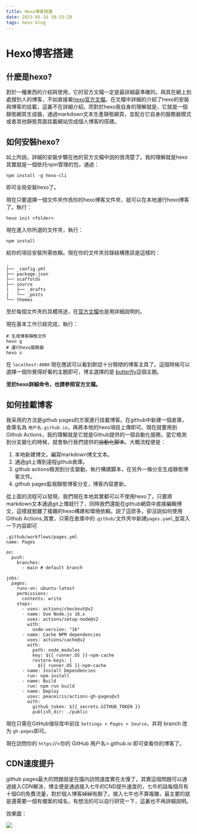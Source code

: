 ```yaml
---
title: Hexo博客搭建
date: 2023-05-16 10:33:29
tags: hexo blog
---
```


# Hexo博客搭建

## 什麽是hexo?

對於一種東西的介紹與使用，它的官方文檔一定是最詳細最準確的。與其在網上到處搜別人的博客，不如直接看[hexo官方文檔](https://hexo.io/zh-cn/docs/setup)。在文檔中詳細的介紹了hexo的安裝與博客的挂載，這裏不在詳細介紹。而對於hexo我自身的理解就是，它就是一個靜態網頁生成器，通過markdown文本生產靜態網頁，並配合它自身的服務器模式或者其他靜態頁面挂載網站完成個人博客的搭建。

## 如何安裝hexo?

如上所説，詳細的安裝步驟在他的官方文檔中説的很清楚了。我的理解就是hexo其實就是一個依托npm管理的包，通過：

`npm install -g hexo-cli`

即可全局安裝hexo了。

現在只要選擇一個文件夾作爲你的hexo博客文件夾，就可以在本地運行hexo博客了。執行：

`hexo init <folder>`

現在進入你所選的文件夾，執行：

`npm install`

給你的項目安裝所需依賴。現在你的文件夾目錄結構應該是這樣的：

```
.
├── _config.yml
├── package.json
├── scaffolds
├── source
|   ├── _drafts
|   └── _posts
└── themes
```

至於每個文件夾的具體用途，在[官方文檔](https://hexo.io/zh-cn/docs/setup)也是用詳細説明的。

現在基本工作已經完成，執行：

```
# 生成博客靜態文件
hexo g 
# 運行hexo服務器
hexo s
```

在 `localhost:4000` 現在應該可以看到默認十分簡陋的博客主頁了。這個時候可以選擇一個你覺得好看的主題即可，博主選擇的是 [butterfly](https://butterfly.js.org/)這個主題。

**至於hexo詳細命令，也請參照官方文檔。**

## 如何挂載博客

我采用的方法是github pages的方案進行挂載博客。在github中新建一個倉庫，倉庫名為 `用戶名.girhub.io`，再將本地的hexo項目上傳即可。現在就要用到Github Actions，我的理解就是它就是Github提供的一個自動化服務，當它檢測到分支變化的時候，就會執行我們提供的~~自動化脚本~~。大概流程便是：

1. 本地新建博文，編寫markdown博文文本。
2. 通過git上傳到遠程github倉庫。
3. github actions檢測到分支變動，執行構建脚本，在另外一條分支生成靜態博客文件。
4. github pages監視靜態博客分支，博客内容更新。

從上面的流程可以發現，我們現在本地其實都可以不使用hexo了，只要將markdown文本通過git上傳就行了，同時我們還能在github網頁中直接編輯博文，這樣就脫離了複雜的hexo構建和環境依賴。説了這麽多，卻沒説如何使用Github Actions,其實，只需在倉庫中的`.github/`文件夾中新建`pages.yaml`,並寫入一下内容即可

```
.github/workflows/pages.yml
name: Pages

on:
  push:
    branches:
      - main # default branch

jobs:
  pages:
    runs-on: ubuntu-latest
    permissions:
      contents: write
    steps:
      - uses: actions/checkout@v2
      - name: Use Node.js 16.x
        uses: actions/setup-node@v2
        with:
          node-version: "16"
      - name: Cache NPM dependencies
        uses: actions/cache@v2
        with:
          path: node_modules
          key: ${{ runner.OS }}-npm-cache
          restore-keys: |
            ${{ runner.OS }}-npm-cache
      - name: Install Dependencies
        run: npm install
      - name: Build
        run: npm run build
      - name: Deploy
        uses: peaceiris/actions-gh-pages@v3
        with:
          github_token: ${{ secrets.GITHUB_TOKEN }}
          publish_dir: ./public
```

現在只需在GitHub储存库中前往 `Settings > Pages > Source`，并将 branch 改为 `gh-pages`即可。

現在訪問你的 `https`://<你的 GitHub 用户名>.github.io 即可查看你的博客了。

## CDN速度提升

github pages最大的問題就是在國内訪問速度實在太慢了，其實這個問題可以通過接入CDN解決，博主便是通過接入七牛的CND提升速度的，七牛的話每個月有十個G的免費流量，對於個人博客綽綽有餘了。接入七牛也不算複雜，最主要的就是還需要一個有備案的域名，有想法的可以自行研究一下，這裏也不再詳細説明。

效果圖：

![](https://fastly.jsdelivr.net/gh/Echo-xzp/Resource/img/blog-speed.png)



